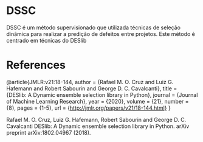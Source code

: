 # DSSC

DSSC é um método supervisionado que utilizada técnicas de seleção dinâmica para realizar a predição de defeitos entre projetos. Este método é centrado em técnicas do DESlib



# References

@article{JMLR:v21:18-144,
    author  = {Rafael M. O. Cruz and Luiz G. Hafemann and Robert Sabourin and George D. C. Cavalcanti},
    title   = {DESlib: A Dynamic ensemble selection library in Python},
    journal = {Journal of Machine Learning Research},
    year    = {2020},
    volume  = {21},
    number  = {8},
    pages   = {1-5},
    url     = {http://jmlr.org/papers/v21/18-144.html}
}

Rafael M. O. Cruz, Luiz G. Hafemann, Robert Sabourin and George D. C. Cavalcanti DESlib: A Dynamic ensemble selection library in Python. arXiv preprint arXiv:1802.04967 (2018).
